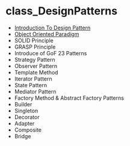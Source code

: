 # class_DesignPatterns
 - [Introduction To Design Pattern](/md/01.IntroductionToDesignPatterns.md)
 - [Object Oriented Paradigm](/md/02.ObjectOrientedParadigm.md)
 - SOLID Principle
 - GRASP Principle
 - Introduce of GoF 23 Patterns
 - Strategy Pattern
 - Observer Pattern
 - Template Method
 - Iterator Pattern
 - State Pattern
 - Mediator Pattern
 - Factory Method & Abstract Factory Patterns
 - Builder
 - Singleton
 - Decorator
 - Adapter
 - Composite
 - Bridge